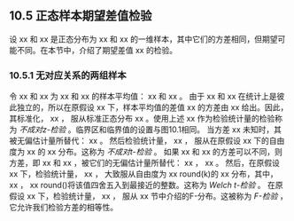 ﻿## 10.5 正态样本期望差值检验

设 xx 和 xx 是正态分布为 xx 和 xx 的一维样本，其中它们的方差相同，但期望可能不同。在本节中，介绍了期望差值 xx 的检验。

### 10.5.1 无对应关系的两组样本

令 xx 和 xx 为 xx 和 xx 的样本平均值：
 xx 和 xx 。
由于 xx 和 xx 在统计上是彼此独立的，所以在原假设 xx 下，样本平均值的差值 xx 的方差由 xx 给出。因此，其标准化，
 xx ，
服从标准正态分布 xx 。使用上述 xx 作为检验统计量的检验称为 *不成对z-检验* 。临界区和临界值的设置与图10.1相同。
当方差 xx 未知时，其被无偏估计量所替代：
 xx 。
然后检验统计量，
 xx ，
服从在原假设 xx 下的自由度为 xx 的 xx 分布。这称为 *不成对t-检验* 。
如果 xx 和 xx 的方差可以不同，则方差，即 xx 和 xx ，被它们的无偏估计量所替代：
 xx ，
 xx 。
然后，在原假设 xx 下，检验统计量，
 xx ，
大致服从自由度为 xx round(k)的 xx 分布，其中，
 xx ，
 xx round()将该值四舍五入到最接近的整数。这称为 *Welch t-检验* 。
在原假设 xx 下，检验统计量，
 xx ，
服从 xx 节中介绍的F-分布。这被称为 *F-检验* ，它允许我们检验方差的相等性。





